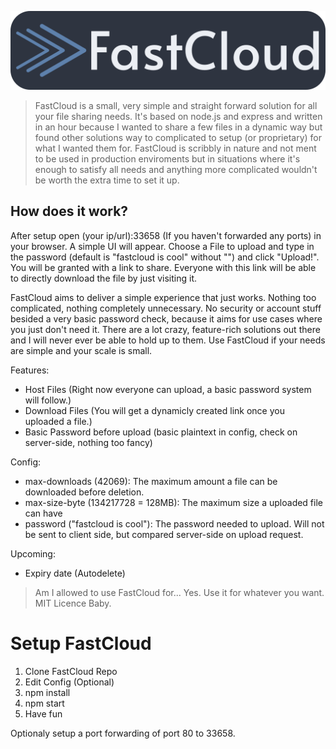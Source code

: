 ![# FastCloud](https://raw.githubusercontent.com/bluewingtitan/fastcloud/master/statics/Banner.png)

> FastCloud is a small, very simple and straight forward solution for all your file sharing needs. It's based on node.js and express and written in an hour because I wanted to share a few files in a dynamic way but found other solutions way to complicated to setup (or proprietary) for what I wanted them for.
> FastCloud is scribbly in nature and not ment to be used in production enviroments but in situations where it's enough to satisfy all needs and anything more complicated wouldn't be worth the extra time to set it up.


## How does it work?
After setup open (your ip/url):33658 (If you haven't forwarded any ports) in your browser.
A simple UI will appear. Choose a File to upload and type in the password (default is "fastcloud is cool" without "") and click "Upload!".
You will be granted with a link to share. Everyone with this link will be able to directly download the file by just visiting it.


FastCloud aims to deliver a simple experience that just works. Nothing too complicated, nothing completely unnecessary. No security or account stuff besided a very basic password check, because it aims for use cases where you just don't need it. There are a lot crazy, feature-rich solutions out there and I will never ever be able to hold up to them.
Use FastCloud if your needs are simple and your scale is small.

Features:

- Host Files (Right now everyone can upload, a basic password system will follow.)
- Download Files (You will get a dynamicly created link once you uploaded a file.)
- Basic Password before upload (basic plaintext in config, check on server-side, nothing too fancy)

Config:

- max-downloads (42069): The maximum amount a file can be downloaded before deletion.
- max-size-byte (134217728 = 128MB): The maximum size a uploaded file can have
- password ("fastcloud is cool"): The password needed to upload. Will not be sent to client side, but compared server-side on upload request.

Upcoming:

- Expiry date (Autodelete)


>Am I allowed to use FastCloud for...
Yes.
Use it for whatever you want.
MIT Licence Baby.




# Setup FastCloud
1. Clone FastCloud Repo
2. Edit Config (Optional)
3. npm install
4. npm start
5. Have fun

Optionaly setup a port forwarding of port 80 to 33658.
